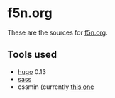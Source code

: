 # f5n.org

These are the sources for [f5n.org](http://f5n.org).


## Tools used

  * [hugo](http://gohugo.io) 0.13
  * [sass](http://sass-lang.com)
  * cssmin (currently [this one](https://github.com/winks/cssmin-go)
